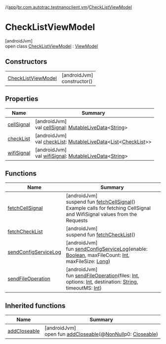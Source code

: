 //[app](../../../index.md)/[br.com.autotrac.testnanoclient.vm](../index.md)/[CheckListViewModel](index.md)

# CheckListViewModel

[androidJvm]\
open class [CheckListViewModel](index.md) : [ViewModel](https://developer.android.com/reference/kotlin/androidx/lifecycle/ViewModel.html)

## Constructors

| | |
|---|---|
| [CheckListViewModel](-check-list-view-model.md) | [androidJvm]<br>constructor() |

## Properties

| Name | Summary |
|---|---|
| [cellSignal](cell-signal.md) | [androidJvm]<br>val [cellSignal](cell-signal.md): [MutableLiveData](https://developer.android.com/reference/kotlin/androidx/lifecycle/MutableLiveData.html)&lt;[String](https://kotlinlang.org/api/latest/jvm/stdlib/kotlin/-string/index.html)&gt; |
| [checkList](check-list.md) | [androidJvm]<br>val [checkList](check-list.md): [MutableLiveData](https://developer.android.com/reference/kotlin/androidx/lifecycle/MutableLiveData.html)&lt;[List](https://kotlinlang.org/api/latest/jvm/stdlib/kotlin.collections/-list/index.html)&lt;[CheckList](../../br.com.autotrac.testnanoclient.models/-check-list/index.md)&gt;&gt; |
| [wifiSignal](wifi-signal.md) | [androidJvm]<br>val [wifiSignal](wifi-signal.md): [MutableLiveData](https://developer.android.com/reference/kotlin/androidx/lifecycle/MutableLiveData.html)&lt;[String](https://kotlinlang.org/api/latest/jvm/stdlib/kotlin/-string/index.html)&gt; |

## Functions

| Name | Summary |
|---|---|
| [fetchCellSignal](fetch-cell-signal.md) | [androidJvm]<br>suspend fun [fetchCellSignal](fetch-cell-signal.md)()<br>Example calls for fetching CellSignal and WifiSignal values from the Requests |
| [fetchCheckList](fetch-check-list.md) | [androidJvm]<br>suspend fun [fetchCheckList](fetch-check-list.md)() |
| [sendConfigServiceLog](send-config-service-log.md) | [androidJvm]<br>fun [sendConfigServiceLog](send-config-service-log.md)(enable: [Boolean](https://kotlinlang.org/api/latest/jvm/stdlib/kotlin/-boolean/index.html), maxFileCount: [Int](https://kotlinlang.org/api/latest/jvm/stdlib/kotlin/-int/index.html), maxFileSize: [Long](https://kotlinlang.org/api/latest/jvm/stdlib/kotlin/-long/index.html)) |
| [sendFileOperation](send-file-operation.md) | [androidJvm]<br>fun [sendFileOperation](send-file-operation.md)(files: [Int](https://kotlinlang.org/api/latest/jvm/stdlib/kotlin/-int/index.html), options: [Int](https://kotlinlang.org/api/latest/jvm/stdlib/kotlin/-int/index.html), destination: [String](https://kotlinlang.org/api/latest/jvm/stdlib/kotlin/-string/index.html), timeoutMS: [Int](https://kotlinlang.org/api/latest/jvm/stdlib/kotlin/-int/index.html)) |

## Inherited functions

| Name | Summary |
|---|---|
| [addCloseable](../-reset-database-view-model/index.md#264516373%2FFunctions%2F-912451524) | [androidJvm]<br>open fun [addCloseable](../-reset-database-view-model/index.md#264516373%2FFunctions%2F-912451524)(@[NonNull](https://developer.android.com/reference/kotlin/androidx/annotation/NonNull.html)p0: [Closeable](https://developer.android.com/reference/kotlin/java/io/Closeable.html)) |
